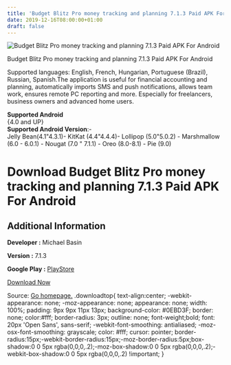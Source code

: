 ```yaml
---
title: 'Budget Blitz Pro money tracking and planning 7.1.3 Paid APK For Android'
date: 2019-12-16T08:00:00+01:00
draft: false
---
```


![Budget Blitz Pro money tracking and planning 7.1.3 Paid APK For Android](https://i0.wp.com/apkhome.net/wp-content/uploads/2019/11/Budget-Blitz-Pro-money-tracking-and-planning-7.1.3-Paid.png "Budget Blitz Pro money tracking and planning 7.1.3 Paid APK For Android")

  

Budget Blitz Pro money tracking and planning 7.1.3 Paid APK For Android

Supported languages: English, French, Hungarian, Portuguese (Brazil), Russian, Spanish.The application is useful for financial accounting and planning, automatically imports SMS and push notifications, allows team work, ensures remote PC reporting and more. Especially for freelancers, business owners and advanced home users.

**Supported Android**  
{4.0 and UP}  
**Supported Android Version**:-  
Jelly Bean(4.1"4.3.1)- KitKat (4.4"4.4.4)- Lollipop (5.0"5.0.2) - Marshmallow (6.0 - 6.0.1) - Nougat (7.0 " 7.1.1) - Oreo (8.0-8.1) - Pie (9.0)

Download Budget Blitz Pro money tracking and planning 7.1.3 Paid APK For Android
================================================================================

Additional Information
----------------------

**Developer :** Michael Basin

**Version :** 7.1.3

**Google Play :** [PlayStore](https://play.google.com/store/apps/details?id=biz.interblitz.budgetpro&hl=en)

  

[Download Now](https://store4app.co/post/budget-blitz-pro-money-tracking-and-planning-7-1-3-paid-apk-for-android_1574603081)

  
Source: [Go homepage.](https://store4app.co/post/budget-blitz-pro-money-tracking-and-planning-7-1-3-paid-apk-for-android_1574603081) .downloadtop{ text-align:center; -webkit-appearance: none; -moz-appearance: none; appearance: none; width: 100%; padding: 9px 9px 11px 13px; background-color: #0EBD3F; border: none; color:#fff; border-radius: 3px; outline: none; font-weight;bold; font: 20px 'Open Sans', sans-serif; -webkit-font-smoothing: antialiased; -moz-osx-font-smoothing: grayscale; color: #fff; cursor: pointer; border-radius:15px;-webkit-border-radius:15px;-moz-border-radius:5px;box-shadow:0 0 5px rgba(0,0,0,.2);-moz-box-shadow:0 0 5px rgba(0,0,0,.2);-webkit-box-shadow:0 0 5px rgba(0,0,0,.2) !important; }